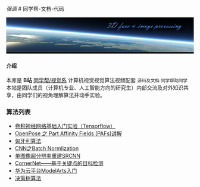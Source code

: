  _强调_ # 同学帮-文档-代码

![header](./bg.jpg)

#### 介绍
  本库是 **B站** [同学帮/视觉系](https://space.bilibili.com/202603446) 计算机视觉视觉算法视频配套 `源码及文档`
`同学帮助同学`
本站是团队成员（计算机专业、人工智能方向的研究生）内部交流及对外知识共享，由同学们的视角理解算法并动手实验。

### 算法列表

* [卷积神经网络基础入门实验（Tensorflow）](./CNN_Basic)
* [OpenPose 之 Part Affinity Fields (PAFs)讲解](./PAFs)
* [匈牙利算法](./Hungary)
* [CNN之Batch Normlization](./BatchNormlization)
* [单图像超分辨率重建SRCNN](./SRCNN)
* [CornerNet——基于关键点的目标检测](./CornerNet)
* [华为云平台ModelArts入门](./ModelArts)
* [决策树算法](./DecisionTree)